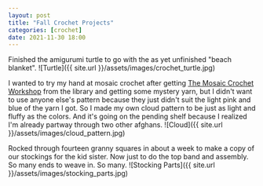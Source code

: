 ```yaml
---
layout: post
title: "Fall Crochet Projects"
categories: [crochet]
date: 2021-11-30 18:00
---
```


Finished the amigurumi turtle to go with the as yet unfinished "beach blanket". 
![Turtle]({{ site.url }}/assets/images/crochet_turtle.jpg)

I wanted to try my hand at mosaic crochet after getting [The Mosaic Crochet Workshop](https://www.crochet.com/mosaic-crochet-workshop/p/33892) from the library and getting some mystery yarn, but I didn't want to use anyone else's pattern because they just didn't suit the light pink and blue of the yarn I got. So I made my own cloud pattern to be just as light and fluffy as the colors. And it's going on the pending shelf because I realized I'm already partway through two other afghans. 
![Cloud]({{ site.url }}/assets/images/cloud_pattern.jpg)

Rocked through fourteen granny squares in about a week to make a copy of our stockings for the kid sister. Now just to do the top band and assembly. So many ends to weave in. So many.
![Stocking Parts]({{ site.url }}/assets/images/stocking_parts.jpg)